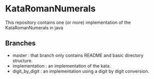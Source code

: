 KataRomanNumerals
=================
This repository contains one (or more) implementation of the KataRomanNumerals in java

Branches
--------
* master : that branch only contains README and basic directory structure.
* implementation : an implementation of the kata.
* digit\_by\_digit : an implementation using a digit by digit conversion.